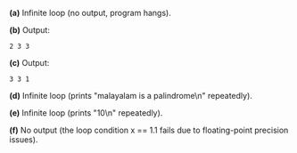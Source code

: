**(a)** Infinite loop (no output, program hangs).

**(b)** Output:  
```
2 3 3
```

**(c)** Output:
```
3 3 1
```

**(d)** Infinite loop (prints "malayalam is a palindrome\n" repeatedly).

**(e)** Infinite loop (prints "10\n" repeatedly).

**(f)** No output (the loop condition x == 1.1 fails due to floating-point precision issues).